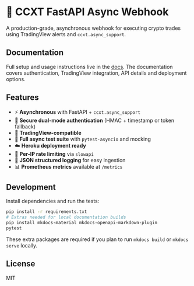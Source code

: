 # 🚀 CCXT FastAPI Async Webhook

A production-grade, asynchronous webhook for executing crypto trades using TradingView alerts and `ccxt.async_support`.

## Documentation
Full setup and usage instructions live in the [docs](https://your-username.github.io/ccxt-trading-webhook/). The documentation covers authentication, TradingView integration, API details and deployment options.

## Features
- ⚡ **Asynchronous** with FastAPI + `ccxt.async_support`
- 🔐 **Secure dual-mode authentication** (HMAC + timestamp or token fallback)
- 📡 **TradingView-compatible**
- 🧪 **Full async test suite** with `pytest-asyncio` and mocking
- ☁️ **Heroku deployment ready**
- 🚦 **Per-IP rate limiting** via `slowapi`
- 📑 **JSON structured logging** for easy ingestion
- 📊 **Prometheus metrics** available at `/metrics`

## Development
Install dependencies and run the tests:
```bash
pip install -r requirements.txt
# Extras needed for local documentation builds
pip install mkdocs-material mkdocs-openapi-markdown-plugin
pytest
```

These extra packages are required if you plan to run `mkdocs build` or
`mkdocs serve` locally.

## License
MIT
